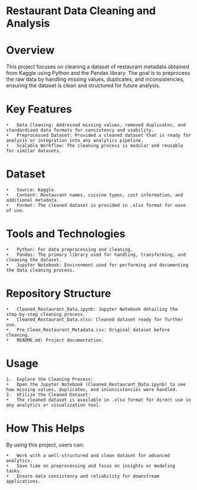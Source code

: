 # Restaurant Data Cleaning and Analysis

# Overview

This project focuses on cleaning a dataset of restaurant metadata obtained from Kaggle using Python and the Pandas library. The goal is to preprocess the raw data by handling missing values, duplicates, and inconsistencies, ensuring the dataset is clean and structured for future analysis.

# Key Features

	•	Data Cleaning: Addressed missing values, removed duplicates, and standardized data formats for consistency and usability.
	•	Preprocessed Dataset: Provided a cleaned dataset that is ready for analysis or integration into any analytics pipeline.
	•	Scalable Workflow: The cleaning process is modular and reusable for similar datasets.

# Dataset

	•	Source: Kaggle
	•	Content: Restaurant names, cuisine types, cost information, and additional metadata.
	•	Format: The cleaned dataset is provided in .xlsx format for ease of use.

# Tools and Technologies

	•	Python: For data preprocessing and cleaning.
	•	Pandas: The primary library used for handling, transforming, and cleaning the dataset.
	•	Jupyter Notebook: Environment used for performing and documenting the data cleaning process.

# Repository Structure

	•	Cleaned_Restaurant_Data.ipynb: Jupyter Notebook detailing the step-by-step cleaning process.
	•	Cleaned_Restaurant_Data.xlsx: Cleaned dataset ready for further use.
	•	Pre_Clean_Restaurant_Metadata.csv: Original dataset before cleaning.
	•	README.md: Project documentation.

# Usage

	1.	Explore the Cleaning Process:
	•	Open the Jupyter Notebook (Cleaned_Restaurant_Data.ipynb) to see how missing values, duplicates, and inconsistencies were handled.
	2.	Utilize the Cleaned Dataset:
	•	The cleaned dataset is available in .xlsx format for direct use in any analytics or visualization tool.

# How This Helps

By using this project, users can:

	•	Work with a well-structured and clean dataset for advanced analytics.
	•	Save time on preprocessing and focus on insights or modeling tasks.
	•	Ensure data consistency and reliability for downstream applications.
